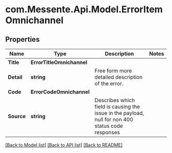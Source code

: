 # com.Messente.Api.Model.ErrorItemOmnichannel
## Properties

Name | Type | Description | Notes
------------ | ------------- | ------------- | -------------
**Title** | **ErrorTitleOmnichannel** |  | 
**Detail** | **string** | Free form more detailed description of the error. | 
**Code** | **ErrorCodeOmnichannel** |  | 
**Source** | **string** | Describes which field is causing the issue in the payload, null for non 400 status code responses | 

[[Back to Model list]](../README.md#documentation-for-models) [[Back to API list]](../README.md#documentation-for-api-endpoints) [[Back to README]](../README.md)

